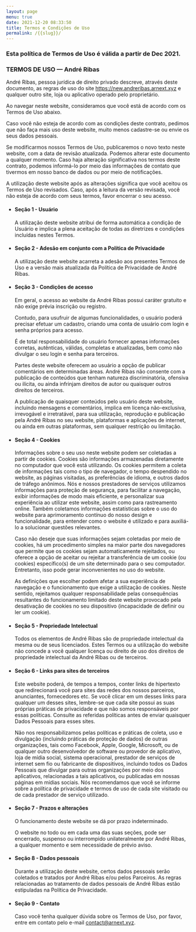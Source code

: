 ```yaml
---
layout: page
menu: true
date: 2021-12-20 08:33:50
title: Termos e Condições de Uso
permalink: /{{slug}}/
---
```



### Esta política de Termos de Uso é válida a partir de Dec 2021.

### TERMOS DE USO — André Ribas

André Ribas, pessoa jurídica de direito privado descreve, através deste documento, as regras de uso do site https://new.andreribas.arnext.xyz e qualquer outro site, loja ou aplicativo operado pelo proprietário.

Ao navegar neste website, consideramos que você está de acordo com os Termos de Uso abaixo.

Caso você não esteja de acordo com as condições deste contrato, pedimos que não faça mais uso deste website, muito menos cadastre-se ou envie os seus dados pessoais.

Se modificarmos nossos Termos de Uso, publicaremos o novo texto neste website, com a data de revisão atualizada. Podemos alterar este documento a qualquer momento. Caso haja alteração significativa nos termos deste contrato, podemos informá-lo por meio das informações de contato que tivermos em nosso banco de dados ou por meio de notificações.

A utilização deste website após as alterações significa que você aceitou os Termos de Uso revisados. Caso, após a leitura da versão revisada, você não esteja de acordo com seus termos, favor encerrar o seu acesso.

* #### Seção 1 - Usuário

  A utilização deste website atribui de forma automática a condição de Usuário e implica a plena aceitação de todas as diretrizes e condições incluídas nestes Termos.
* #### Seção 2 - Adesão em conjunto com a Política de Privacidade

  A utilização deste website acarreta a adesão aos presentes Termos de Uso e a versão mais atualizada da Política de Privacidade de André Ribas.
* #### Seção 3 - Condições de acesso

  Em geral, o acesso ao website da André Ribas possui caráter gratuito e não exige prévia inscrição ou registro.

  Contudo, para usufruir de algumas funcionalidades, o usuário poderá precisar efetuar um cadastro, criando uma conta de usuário com login e senha próprios para acesso.

  É de total responsabilidade do usuário fornecer apenas informações corretas, autênticas, válidas, completas e atualizadas, bem como não divulgar o seu login e senha para terceiros.

  Partes deste website oferecem ao usuário a opção de publicar comentários em determinadas áreas. André Ribas não consente com a publicação de conteúdos que tenham natureza discriminatória, ofensiva ou ilícita, ou ainda infrinjam direitos de autor ou quaisquer outros direitos de terceiros.

  A publicação de quaisquer conteúdos pelo usuário deste website, incluindo mensagens e comentários, implica em licença não-exclusiva, irrevogável e irretratável, para sua utilização, reprodução e publicação pela André Ribas no seu website, plataformas e aplicações de internet, ou ainda em outras plataformas, sem qualquer restrição ou limitação.
* #### Seção 4 - Cookies

  Informações sobre o seu uso neste website podem ser coletadas a partir de cookies. Cookies são informações armazenadas diretamente no computador que você está utilizando. Os cookies permitem a coleta de informações tais como o tipo de navegador, o tempo despendido no website, as páginas visitadas, as preferências de idioma, e outros dados de tráfego anônimos. Nós e nossos prestadores de serviços utilizamos informações para proteção de segurança, para facilitar a navegação, exibir informações de modo mais eficiente, e personalizar sua experiência ao utilizar este website, assim como para rastreamento online. Também coletamos informações estatísticas sobre o uso do website para aprimoramento contínuo do nosso design e funcionalidade, para entender como o website é utilizado e para auxiliá-lo a solucionar questões relevantes.

  Caso não deseje que suas informações sejam coletadas por meio de cookies, há um procedimento simples na maior parte dos navegadores que permite que os cookies sejam automaticamente rejeitados, ou oferece a opção de aceitar ou rejeitar a transferência de um cookie (ou cookies) específico(s) de um site determinado para o seu computador. Entretanto, isso pode gerar inconvenientes no uso do website.

  As definições que escolher podem afetar a sua experiência de navegação e o funcionamento que exige a utilização de cookies. Neste sentido, rejeitamos qualquer responsabilidade pelas consequências resultantes do funcionamento limitado deste website provocado pela desativação de cookies no seu dispositivo (incapacidade de definir ou ler um cookie).
* #### Seção 5 - Propriedade Intelectual

  Todos os elementos de André Ribas são de propriedade intelectual da mesma ou de seus licenciados. Estes Termos ou a utilização do website não concede a você qualquer licença ou direito de uso dos direitos de propriedade intelectual da André Ribas ou de terceiros.
* #### Seção 6 - Links para sites de terceiros

  Este website poderá, de tempos a tempos, conter links de hipertexto que redirecionará você para sites das redes dos nossos parceiros, anunciantes, fornecedores etc. Se você clicar em um desses links para qualquer um desses sites, lembre-se que cada site possui as suas próprias práticas de privacidade e que não somos responsáveis por essas políticas. Consulte as referidas políticas antes de enviar quaisquer Dados Pessoais para esses sites.

  Não nos responsabilizamos pelas políticas e práticas de coleta, uso e divulgação (incluindo práticas de proteção de dados) de outras organizações, tais como Facebook, Apple, Google, Microsoft, ou de qualquer outro desenvolvedor de software ou provedor de aplicativo, loja de mídia social, sistema operacional, prestador de serviços de internet sem fio ou fabricante de dispositivos, incluindo todos os Dados Pessoais que divulgar para outras organizações por meio dos aplicativos, relacionadas a tais aplicativos, ou publicadas em nossas páginas em mídias sociais. Nós recomendamos que você se informe sobre a política de privacidade e termos de uso de cada site visitado ou de cada prestador de serviço utilizado.
* #### Seção 7 - Prazos e alterações

  O funcionamento deste website se dá por prazo indeterminado.

  O website no todo ou em cada uma das suas seções, pode ser encerrado, suspenso ou interrompido unilateralmente por André Ribas, a qualquer momento e sem necessidade de prévio aviso.
* #### Seção 8 - Dados pessoais

  Durante a utilização deste website, certos dados pessoais serão coletados e tratados por André Ribas e/ou pelos Parceiros. As regras relacionadas ao tratamento de dados pessoais de André Ribas estão estipuladas na Política de Privacidade.
* #### Seção 9 - Contato

  Caso você tenha qualquer dúvida sobre os Termos de Uso, por favor, entre em contato pelo e-mail contact@arnext.xyz.